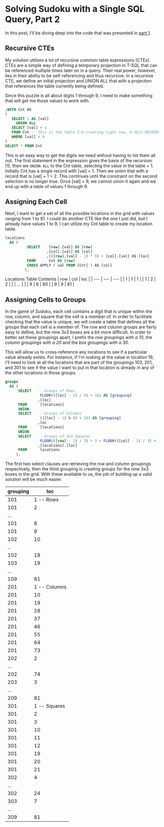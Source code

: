 # Solving Sudoku with a Single SQL Query, Part 2

In this post, I'll be diving deep into the code that was presented in [part 1](2016-07-06-sudoku.md).

## Recursive CTEs

My solution utilizes a lot of recursive common table expressions (CTEs). CTEs are a simple way of defining a temporary projection in T-SQL that can be referenced multiple times later on in a query. Their real power, however, lies in their ability to be self-referencing and thus recursive. In a recursive CTE, we define an initial projection and UNION ALL that with a projection that references the table currently being defined.

Since this puzzle is all about digits 1 through 9, I need to make something that will get me those values to work with.

```SQL
;WITH Cnt AS 
(
   SELECT 1 AS [val]
     UNION ALL
   SELECT [val] + 1
   FROM Cnt -- This is the table I'm creating right now, A SELF-REFERENCING DEFINITION!!!
   WHERE [val] < 9
)
SELECT * FROM Cnt
```

This is an easy way to get the digits we need without having to list them all out. The first statement in the expression gives the basis of the recursion (1), then we `UNION ALL` to the Cnt table, selecting the value in the table + 1. Initially Cnt has a single record with [val] = 1. Then we union that with a record that is [val] + 1 = 2. This continues until the constraint on the second selection is no longer true. Once [val] = 9, we cannot union it again and we end up with a table of values 1 through 9.

## Assigning Each Cell

Next, I want to get a set of all the possible locations in the grid with values ranging from 1 to 81. I could do another CTE like the one I just did, but I already have values 1 to 9, I can utilize my Cnt table to create my location table.

```SQL
locations
  AS (
          SELECT    [row].[val] AS [row]
                   ,[col].[val] AS [col]
                   ,(([row].[val] - 1) * 9) + [col].[val] AS [loc]
          FROM      Cnt AS [row]
          CROSS APPLY ( val FROM [Cnt] ) AS [col]
         ),
```

Locations Table Contents
| row | col | loc |
| --- | --- | --- |
| 1   | 1   | 1   |
| 1   | 2   | 2   |
|     | ... |     |
| 9   | 8   | 80  |
| 9   | 9   | 81  |

## Assigning Cells to Groups

In the game of Sudoku, each cell contains a digit that is unique within the row, column, and square that the cell is a member of. In order to facilitate checking that the value is unique, we will create a table that defines all the groups that each cell is a member of. The row and column groups are fairly easy to define, but the nine 3x3 boxes are a bit more difficult. In order to better set these groupings apart, I prefix the <em>row groupings with a 10</em>, the <em>column groupings with a 20</em> and the <em>box groupings with a 30</em>.

This will allow us to cross-reference any locations to see if a particular value already exists. For instance, if I'm looking at the value in location 19, I'll need to look at all the locations that are part of the groupings 103, 201, and 301 to see if the value I want to put in that location is already in any of the other locations in those groups.

```SQL
groups
  AS (
      SELECT   -- Groups of Rows
                FLOOR(([loc] - 1) / 9) + 101 AS [grouping]
               ,[loc]
      FROM      [locations]
      UNION
      SELECT   -- Groups of Columns
                (([loc] - 1) % 9) + 201 AS [grouping]
               ,loc
      FROM      [locations]
      UNION
      SELECT   -- Groups of 3x3 Squares
                FLOOR(([row] - 1) / 3) * 3 + FLOOR(([col] - 1) / 3) + 301 [grouping]
               ,[locations].[loc]
      FROM      locations
     ),
```

The first two select clauses are retrieving the row and column groupings respectively, then the third grouping is creating groups for the nine 3x3 boxes in the grid. With these available to us, the job of building up a valid solution will be much easier.

| grouping | loc           |
| -------- | ------------- |
| 101      | 1  -- Rows    |
| 101      | 2             |
| ...      |               |
| 101      | 8             |
| 101      | 9             |
| 102      | 10            |
| ..       |               |
| 102      | 18            |
| 103      | 19            |
| ...      |               |
| 109      | 81            |
| 201      | 1  -- Columns |
| 201      | 10            |
| 201      | 19            |
| 201      | 28            |
| 201      | 37            |
| 201      | 46            |
| 201      | 55            |
| 201      | 64            |
| 201      | 73            |
| 202      | 2             |
| ...      |               |
| 202      | 74            |
| 203      | 3             |
| ...      |               |
| 209      | 81            |
| 301      | 1  -- Squares |
| 301      | 2             |
| 301      | 3             |
| 301      | 10            |
| 301      | 11            |
| 301      | 12            |
| 301      | 19            |
| 301      | 20            |
| 301      | 21            |
| 302      | 4             |
| ...      |               |
| 302      | 24            |
| 303      | 7             |
| ...      |               |
| 309      | 81            |
